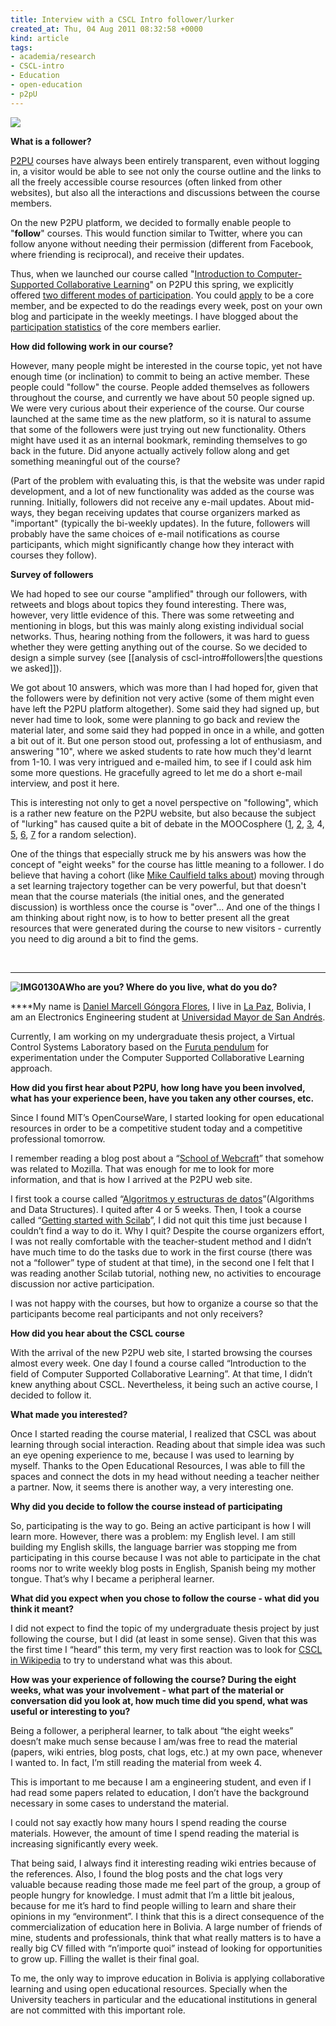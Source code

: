 ```yaml
---
title: Interview with a CSCL Intro follower/lurker
created_at: Thu, 04 Aug 2011 08:32:58 +0000
kind: article
tags:
- academia/research
- CSCL-intro
- Education
- open-education
- p2pU
---
```


**[![](http://reganmian.net/blog/wp-content/uploads/2011/06/people.png)](http://reganmian.net/blog/wp-content/uploads/2011/08/IMG0130A1.jpg)**

**What is a follower?**

[P2PU](http://p2pu.org) courses have always been entirely transparent,
even without logging in, a visitor would be able to see not only the
course outline and the links to all the freely accessible course
resources (often linked from other websites), but also all the
interactions and discussions between the course members.

On the new P2PU platform, we decided to formally enable people to
"**follow**" courses. This would function similar to Twitter, where you
can follow anyone without needing their permission (different from
Facebook, where friending is reciprocal), and receive their updates.

Thus, when we launched our course called "[Introduction to
Computer-Supported Collaborative
Learning](http://p2pu.org/en/groups/introduction-to-the-field-of-computer-supported-co/content/full-description/)"
on P2PU this spring, we explicitly offered [two different modes of
participation](http://p2pu.org/en/groups/introduction-to-the-field-of-computer-supported-co/content/how-to-participate-in-this-class-2/).
You could
[apply](http://p2pu.org/en/groups/introduction-to-the-field-of-computer-supported-co/sign-up/)
to be a core member, and be expected to do the readings every week, post
on your own blog and participate in the weekly meetings. I have blogged
about the [participation
statistics](http://reganmian.net/blog/2011/06/20/participation-statistics-of-cscl-intro/) of
the core members earlier.

**How did following work in our course?**

However, many people might be interested in the course topic, yet not
have enough time (or inclination) to commit to being an active member.
These people could "follow" the course. People added themselves as
followers throughout the course, and currently we have about 50 people
signed up. We were very curious about their experience of the course.
Our course launched at the same time as the new platform, so it is
natural to assume that some of the followers were just trying out new
functionality. Others might have used it as an internal bookmark,
reminding themselves to go back in the future. Did anyone actually
actively follow along and get something meaningful out of the course?

(Part of the problem with evaluating this, is that the website was under
rapid development, and a lot of new functionality was added as the
course was running. Initially, followers did not receive any e-mail
updates. About mid-ways, they began receiving updates that course
organizers marked as "important" (typically the bi-weekly updates). In
the future, followers will probably have the same choices of e-mail
notifications as course participants, which might significantly change
how they interact with courses they follow).

**Survey of followers**

We had hoped to see our course "amplified" through our followers, with
retweets and blogs about topics they found interesting. There was,
however, very little evidence of this. There was some retweeting and
mentioning in blogs, but this was mainly along existing individual
social networks. Thus, hearing nothing from the followers, it was hard
to guess whether they were getting anything out of the course. So we
decided to design a simple survey (see [[analysis of
cscl-intro\#followers|the questions we asked]]).

We got about 10 answers, which was more than I had hoped for, given that
the followers were by definition not very active (some of them might
even have left the P2PU platform altogether). Some said they had signed
up, but never had time to look, some were planning to go back and review
the material later, and some said they had popped in once in a while,
and gotten a bit out of it. But one person stood out, professing a lot
of enthusiasm, and answering "10", where we asked students to rate how
much they'd learnt from 1-10. I was very intrigued and e-mailed him, to
see if I could ask him some more questions. He gracefully agreed to let
me do a short e-mail interview, and post it here.

This is interesting not only to get a novel perspective on "following",
which is a rather new feature on the P2PU website, but also because the
subject of "lurking" has caused quite a bit of debate in the MOOCosphere
([1](http://connect.downes.ca/cgi-bin/page.cgi?post=44245),
[2](http://www.danpontefract.com/?p=659),
[3](http://www.danpontefract.com/?p=671), 4,
[5](http://ilenef.blogspot.com/2010/12/lurkers-as-consumers-vs-producers.html),
[6](http://connect.downes.ca/cgi-bin/page.cgi?post=44309),
[7](http://myfirstmooc.blogspot.com/2011/07/am-i-lurker.html) for a
random selection).

One of the things that especially struck me by his answers was how the
concept of "eight weeks" for the course has little meaning to a
follower. I do believe that having a cohort (like [Mike Caulfield talks
about](http://mikecaulfield.com/2009/01/09/rise-of-the-cohort-educational-and-otherwise/))
moving through a set learning trajectory together can be very powerful,
but that doesn't mean that the course materials (the initial ones, and
the generated discussion) is worthless once the course is "over"... And
one of the things I am thinking about right now, is to how to better
present all the great resources that were generated during the course to
new visitors - currently you need to dig around a bit to find the gems.

 

* * * * *

**![](http://reganmian.net/blog/wp-content/uploads/2011/08/IMG0130A2.jpg "IMG0130A")Who
are you? Where do you live, what do you do?**

****My name is [Daniel Marcell Góngora
Flores](http://p2pu.org/en/D.Marcell), I live in [La
Paz](http://en.wikipedia.org/wiki/La_Paz), Bolivia, I am an Electronics
Engineering student at [Universidad Mayor de San
Andrés](http://www.umsa.bo/).

Currently, I am working on my undergraduate thesis project, a Virtual
Control Systems Laboratory based on the [Furuta
pendulum](http://en.wikipedia.org/wiki/Furuta_pendulum) for
experimentation under the Computer Supported Collaborative Learning
approach.

**How did you first hear about P2PU, how long have you been involved,
what has your experience been, have you taken any other courses, etc.**

Since I found MIT’s OpenCourseWare, I started looking for open
educational resources in order to be a competitive student today and a
competitive professional tomorrow.

I remember reading a blog post about a “[School of
Webcraft](https://drumbeat.org/en-US/projects/school-of-webcraft/description/)”
that somehow was related to Mozilla. That was enough for me to look for
more information, and that is how I arrived at the P2PU web site.

I first took a course called “[Algoritmos y estructuras de
datos](http://archive.p2pu.org/general/algority-estructuras-de-datos)”(Algorithms
and Data Structures). I quited after 4 or 5 weeks. Then, I took a course
called “[Getting started with
Scilab](http://p2pu.org/en/groups/getting-started-with-scilab/)”, I did
not quit this time just because I couldn’t find a way to do it. Why I
quit? Despite the course organizers effort, I was not really comfortable
with the teacher-student method and I didn’t have much time to do the
tasks due to work in the first course (there was not a “follower” type
of student at that time), in the second one I felt that I was reading
another Scilab tutorial, nothing new, no activities to encourage
discussion nor active participation.

I was not happy with the courses, but how to organize a course so that
the participants become real participants and not only receivers?

**How did you hear about the CSCL course**

With the arrival of the new P2PU web site, I started browsing the
courses almost every week. One day I found a course called “Introduction
to the field of Computer Supported Collaborative Learning”. At that
time, I didn’t knew anything about CSCL. Nevertheless, it being such an
active course, I decided to follow it.

**What made you interested?**

Once I started reading the course material, I realized that CSCL was
about learning through social interaction. Reading about that simple
idea was such an eye opening experience to me, because I was used to
learning by myself. Thanks to the Open Educational Resources, I was able
to fill the spaces and connect the dots in my head without needing a
teacher neither a partner. Now, it seems there is another way, a very
interesting one.

**Why did you decide to follow the course instead of participating**

So, participating is the way to go. Being an active participant is how I
will learn more. However, there was a problem: my English level. I am
still building my English skills, the language barrier was stopping me
from participating in this course because I was not able to participate
in the chat rooms nor to write weekly blog posts in English, Spanish
being my mother tongue. That’s why I became a peripheral learner.

**What did you expect when you chose to follow the course - what did you
think it meant?**

I did not expect to find the topic of my undergraduate thesis project by
just following the course, but I did (at least in some sense). Given
that this was the first time I “heard” this term, my very first reaction
was to look for [CSCL in
Wikipedia](http://en.wikipedia.org/wiki/Computer-supported_collaborative_learning)
to try to understand what was this about.

**How was your experience of following the course? During the eight
weeks, what was your involvement - what part of the material or
conversation did you look at, how much time did you spend, what was
useful or interesting to you?**

Being a follower, a peripheral learner, to talk about “the eight weeks”
doesn’t make much sense because I am/was free to read the material
(papers, wiki entries, blog posts, chat logs, etc.) at my own pace,
whenever I wanted to. In fact, I’m still reading the material from week
4.

This is important to me because I am a engineering student, and even if
I had read some papers related to education, I don’t have the background
necessary in some cases to understand the material.

I could not say exactly how many hours I spend reading the course
materials. However, the amount of time I spend reading the material is
increasing significantly every week.

That being said, I always find it interesting reading wiki entries
because of the references. Also, I found the blog posts and the chat
logs very valuable because reading those made me feel part of the group,
a group of people hungry for knowledge. I must admit that I’m a little
bit jealous, because for me it’s hard to find people willing to learn
and share their opinions in my “environment”. I think that this is a
direct consequence of the commercialization of education here in
Bolivia. A large number of friends of mine, students and professionals,
think that what really matters is to have a really big CV filled with
“n’importe quoi” instead of looking for opportunities to grow up.
Filling the wallet is their final goal.

To me, the only way to improve education in Bolivia is applying
collaborative learning and using open educational resources. Specially
when the University teachers in particular and the educational
institutions in general are not committed with this important role.
